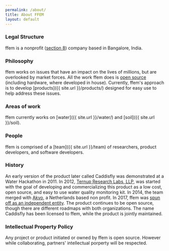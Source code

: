 ```yaml
---
permalink: /about/
title: About FFEM
layout: default
---
```


### Legal Structure
ffem is a nonprofit ([section 8](https://en.wikipedia.org/wiki/Non-profit_laws_of_India#Section-8_Company)) company based in Bangalore, India.

### Philosophy
ffem works on issues that have an impact on the lives of millions, but are overlooked by market forces. All the work ffem does is [open source](http://github.com/foundation-for-environmental-monitoring) (including hardware, where developed in house). Currently, ffem's approach is to develop [products]({{ site.url }}/products/) designed for easy use to help address these issues.

### Areas of work
ffem currently works on [water]({{ site.url }}/water/) and [soil]({{ site.url }}/soil).

### People
ffem is comprised of a [team]({{ site.url }}/team) of researchers, product developers, and software developers.

### History
An early version of the product later called Caddisfly was demonstrated at a Water Hackathon in 2011. In 2012, [Ternup Research Labs, LLP](http://ternup.com), was started with the goal of developing and commercializing this product as a low cost, open source, and easy to use water quality monitoring kit. In 2014, the team merged with [Akvo](http://akvo.org), a Netherlands based non profit. In 2017, ffem was [spun off as an independent entity](https://akvo.org/blog/akvo-spins-off-environmental-sensor-organisation-ffem/). The product continues to be open source, though there are different roadmaps with both organizations. The name Caddisfly has been licensed to ffem, while the product is jointly maintained.

### Intellectual Property Policy
Any project or product initiated or owned by ffem is open source. However while collaborating, partners' intellectual porperty will be respected.
